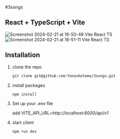 #3songs
## React + TypeScript + Vite

![Screenshot 2024-02-21 at 16-50-48 Vite React TS](https://github.com/Yonasketema/3songs/assets/103140237/62c3840a-79c7-4f31-9703-f8c039eec28e)
![Screenshot 2024-02-21 at 16-51-11 Vite React TS](https://github.com/Yonasketema/3songs/assets/103140237/beeff588-e5f9-4060-802a-a0028dcc719c)


## Installation
 
1. clone the repo

   ```sh
   git clone git@github.com:Yonasketema/3songs.git
   ```
3. install packages

   ```sh
   npm install
   ```
5. Set up your .env file

    add  VITE_API_URL=http://localhost:8000/api/v1
   
6. start client

   ```sh
   npm run dev
   ```
 
